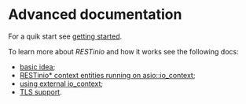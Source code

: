 # Advanced documentation

For a quik start see [getting started](./doc/getting_started.md).

To learn more about *RESTinio* and how it works see the following docs:

* [basic idea](./doc/basic_idea.md);
* [RESTinio* context entities running on asio::io_context](./doc/acceptor_and_connection_and_io_context.md);
* [using external io_context](./doc/using_external_io_context.md);
* [TLS support](./doc/tls_support.md).
